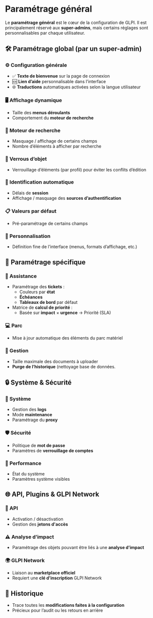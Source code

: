 # Paramétrage général

Le **paramétrage général** est le cœur de la configuration de GLPI. Il est principalement réservé aux **super-admins**, mais certains réglages sont personnalisables par chaque utilisateur.



## **🛠️ Paramétrage global (par un super-admin)**

### **⚙️ Configuration générale**

- ✅ **Texte de bienvenue** sur la page de connexion
- 🆘 **Lien d’aide** personnalisable dans l’interface
- 🌐 **Traductions** automatiques activées selon la langue utilisateur

### **🖥️ Affichage dynamique**

- Taille des **menus déroulants**
- Comportement du **moteur de recherche**

### **🔎 Moteur de recherche**

- Masquage / affichage de certains champs
- Nombre d’éléments à afficher par recherche

### **🔐 Verrous d’objet**

- Verrouillage d’éléments (par profil) pour éviter les conflits d’édition

### **👤 Identification automatique**

- Délais de **session**
- Affichage / masquage des **sources d’authentification**

### **📋 Valeurs par défaut**

- Pré-paramétrage de certains champs

### **🎨 Personnalisation**

- Définition fine de l’interface (menus, formats d’affichage, etc.)



## **🎫 Paramétrage spécifique**

### **📌 Assistance**

- Paramétrage des **tickets** :
  - Couleurs par **état**
  - **Échéances**
  - **Tableaux de bord** par défaut
- Matrice de **calcul de priorité** :
  - Basée sur **impact** × **urgence** → Priorité (SLA)

### **💻 Parc**

- Mise à jour automatique des éléments du parc matériel

### **💼 Gestion**

- Taille maximale des documents à uploader
- **Purge de l’historique** (nettoyage base de données.



## **🔒 Système & Sécurité**

### **🧰 Système**

- Gestion des **logs**
- Mode **maintenance**
- Paramétrage du **proxy**

### **🛡️ Sécurité**

- Politique de **mot de passe**
- Paramètres de **verrouillage de comptes**

### **🚀 Performance**

- État du système
- Paramètres système visibles



## **🌐 API, Plugins & GLPI Network**

### **🔌 API**

- Activation / désactivation
- Gestion des **jetons d'accès**

### **⚠️ Analyse d’impact**

- Paramétrage des objets pouvant être liés à une **analyse d’impact**

### **🌍 GLPI Network**

- Liaison au **marketplace officiel**
- Requiert une **clé d’inscription** GLPI Network



## **📜 Historique**

- Trace toutes les **modifications faites à la configuration**
- Précieux pour l’audit ou les retours en arrière

